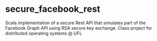 # secure_facebook_rest
Scala implementation of a secure Rest API that simulates part of the Facebook Graph API using RSA secure key exchange. Class project for distributed operating systems @ UFL 
